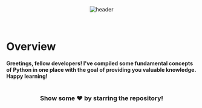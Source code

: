 <div align="center">
<img src="https://iili.io/HpmiyYX.png" alt="header" />
</div><br><br>

# Overview
<b>Greetings, fellow developers! I've compiled some fundamental concepts of Python in one place with the goal of providing you valuable knowledge. Happy learning!</b> <br><br>

<div align="center">
<h3>Show some ❤️ by starring the repository!</h3>
</div>

